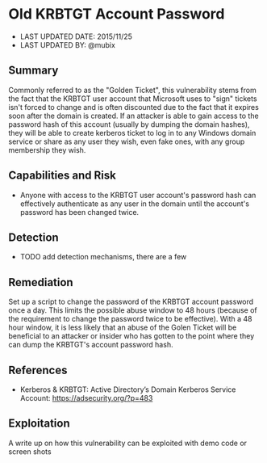 # Old KRBTGT Account Password

- LAST UPDATED DATE: 2015/11/25
- LAST UPDATED BY: @mubix

## Summary

Commonly referred to as the "Golden Ticket", this vulnerability stems from the fact that the KRBTGT user account that Microsoft uses to "sign" tickets isn't forced to change and is often discounted due to the fact that it expires soon after the domain is created. If an attacker is able to gain access to the password hash of this account (usually by dumping the domain hashes), they will be able to create kerberos ticket to log in to any Windows domain service or share as any user they wish, even fake ones, with any group membership they wish.

## Capabilities and Risk

- Anyone with access to the KRBTGT user account's password hash can effectively authenticate as any user in the domain until the account's password has been changed twice.

## Detection

- TODO add detection mechanisms, there are a few

## Remediation

Set up a script to change the password of the KRBTGT account password once a day. This limits the possible abuse window to 48 hours (because of the requirement to change the password twice to be effective). With a 48 hour window, it is less likely that an abuse of the Golen Ticket will be beneficial to an attacker or insider who has gotten to the point where they can dump the KRBTGT's account password hash.

## References

- Kerberos & KRBTGT: Active Directory’s Domain Kerberos Service Account: https://adsecurity.org/?p=483

## Exploitation

A write up on how this vulnerability can be exploited with demo code or screen shots

